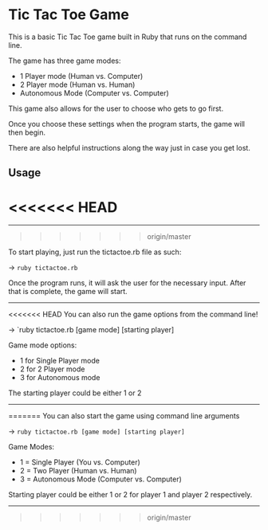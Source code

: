 Tic Tac Toe Game
======

This is a basic Tic Tac Toe game built in Ruby that runs on the command line.

The game has three game modes: 
* 1 Player mode (Human vs. Computer)
* 2 Player mode (Human vs. Human)
* Autonomous Mode (Computer vs. Computer)

This game also allows for the user to choose who gets to go first. 

Once you choose these settings when the program starts, the game will then begin.

There are also helpful instructions along the way just in case you get lost.

## Usage
<<<<<<< HEAD
=======
------
>>>>>>> origin/master

To start playing, just run the tictactoe.rb file as such:

-> `ruby tictactoe.rb`

Once the program runs, it will ask the user for the necessary input. After that is complete, the game will start.

------

<<<<<<< HEAD
You can also run the game options from the command line!

-> `ruby tictactoe.rb [game mode] [starting player]

Game mode options: 
* 1 for Single Player mode
* 2 for 2 Player mode
* 3 for Autonomous mode

The starting player could be either 1 or 2

------
=======
You can also start the game using command line arguments

-> `ruby tictactoe.rb [game mode] [starting player]`

Game Modes:
* 1 = Single Player (You vs. Computer)
* 2 = Two Player (Human vs. Human)
* 3 = Autonomous Mode (Computer vs. Computer)

Starting player could be either 1 or 2 for player 1 and player 2 respectively.

------
>>>>>>> origin/master
